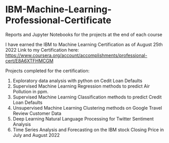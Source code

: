 # IBM-Machine-Learning-Professional-Certificate
Reports and Jupyter Notebooks for the projects at the end of each course

I have earned the IBM to Machine Learning Certification as of August 25th 2022
Link to my Certification here:
https://www.coursera.org/account/accomplishments/professional-cert/E8A6XTFHMCGM


Projects completed for the certification:
1. Exploratory data analysis with python on Cedit Loan Defaults
2. Supervised Machine Learning Regression methods to predict Air Pollution in ppm.
3. Supervised Machine Learning Classification methods to predict Credit Loan Defaults
4. Unsupervised Machine Learning Clustering methods on Google Travel Review Customer Data
5. Deep Learning Natural Language Processing for Twitter Sentiment Analysis
6. Time Series Analysis and Forecasting on the IBM stock Closing Price in July and August 2022


